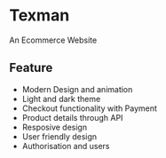 # Texman

An Ecommerce Website

## Feature

-   Modern Design and animation
-   Light and dark theme
-   Checkout functionality with Payment
-   Product details through API
-   Resposive design
-   User friendly design
-   Authorisation and users
